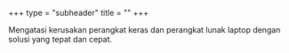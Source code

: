 +++
type = "subheader"
title = ""
+++

Mengatasi kerusakan perangkat keras dan perangkat lunak laptop dengan solusi yang tepat dan cepat.